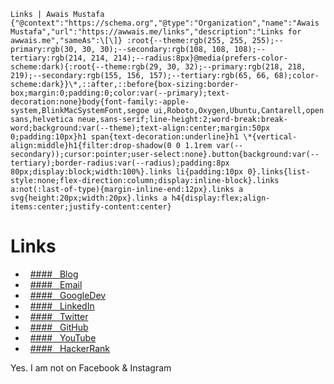     Links | Awais Mustafa               {"@context":"https://schema.org","@type":"Organization","name":"Awais Mustafa","url":"https://awwais.me/links","description":"Links for awwais.me","sameAs":\[\]} :root{--theme:rgb(255, 255, 255);--primary:rgb(30, 30, 30);--secondary:rgb(108, 108, 108);--tertiary:rgb(214, 214, 214);--radius:8px}@media(prefers-color-scheme:dark){:root{--theme:rgb(29, 30, 32);--primary:rgb(218, 218, 219);--secondary:rgb(155, 156, 157);--tertiary:rgb(65, 66, 68);color-scheme:dark}}\*,::after,::before{box-sizing:border-box;margin:0;padding:0;color:var(--primary);text-decoration:none}body{font-family:-apple-system,BlinkMacSystemFont,segoe ui,Roboto,Oxygen,Ubuntu,Cantarell,open sans,helvetica neue,sans-serif;line-height:2;word-break:break-word;background:var(--theme);text-align:center;margin:50px 0;padding:10px}h1 span{text-decoration:underline}h1 \*{vertical-align:middle}h1{filter:drop-shadow(0 0 1.1rem var(--secondary));cursor:pointer;user-select:none}.button{background:var(--tertiary);border-radius:var(--radius);padding:8px 80px;display:block;width:100%}.links li{padding:10px 0}.links{list-style:none;flex-direction:column;display:inline-block}.links a:not(:last-of-type){margin-inline-end:12px}.links a svg{height:20px;width:20px}.links a h4{display:flex;align-items:center;justify-content:center}

Links
=====

*     [####   Blog](https://awwais.me/blog/ "Blog")
*     [####   Email](https://awwais.me/contact "Email")
*      [####    GoogleDev](https://g.dev/awwais "GoogleDev")
*     [####   LinkedIn](https://www.linkedin.com/in/awaais "LinkedIn")
*     [####   Twitter](https://twitter.com/awaistwt "Twitter")
*     [####   GitHub](https://github.com/awwais "GitHub")
*     [####   YouTube](https://www.youtube.com/@awais "YouTube")
*     [####   HackerRank](https://www.hackerrank.com/awais19 "HackerRank")

Yes. I am not on Facebook & Instagram
